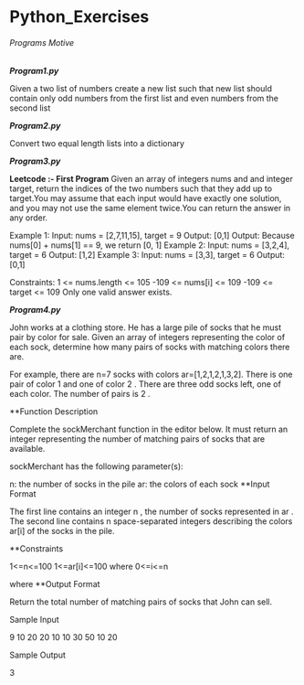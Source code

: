 # Python_Exercises
###### Programs Motive


***Program1.py***

   Given a two list of numbers create a new list such that new list should contain only odd numbers from the first list and even numbers from the second list



***Program2.py***

   Convert two equal length lists into a dictionary


***Program3.py***

   **Leetcode :- First Program**
    Given an array of integers nums and and integer target, return the indices of the two numbers such that they add up to target.You may assume that each input would have exactly one solution, and you may not use the same element twice.You can return the answer in any order.
 
Example 1:
Input: nums = [2,7,11,15], target = 9
Output: [0,1]
Output: Because nums[0] + nums[1] == 9, we return [0, 1]
Example 2:
Input: nums = [3,2,4], target = 6
Output: [1,2]
Example 3:
Input: nums = [3,3], target = 6
Output: [0,1]
 
Constraints:
1 <= nums.length <= 105
-109 <= nums[i] <= 109
-109 <= target <= 109
Only one valid answer exists.



***Program4.py***

   John works at a clothing store. He has a large pile of socks that he must pair by color for sale. Given an array of integers representing the color of each sock, 
determine how many pairs of socks with matching colors there are.

For example, there are n=7 socks with colors ar=[1,2,1,2,1,3,2]. 
There is one pair of color 1 and one of color 2 . 
There are three odd socks left, one of each color. The number of pairs is 2 .

**Function Description

Complete the sockMerchant function in the editor below. It must return an integer representing the number of matching pairs of socks that are available.

sockMerchant has the following parameter(s):

n: the number of socks in the pile
ar: the colors of each sock
**Input Format

The first line contains an integer n , the number of socks represented in ar .
The second line contains n space-separated integers describing the colors ar[i] of the socks in the pile.

**Constraints

1<=n<=100
1<=ar[i]<=100 where 0<=i<=n

   where 
**Output Format

Return the total number of matching pairs of socks that John can sell.

Sample Input

9
10 20 20 10 10 30 50 10 20

Sample Output

3


